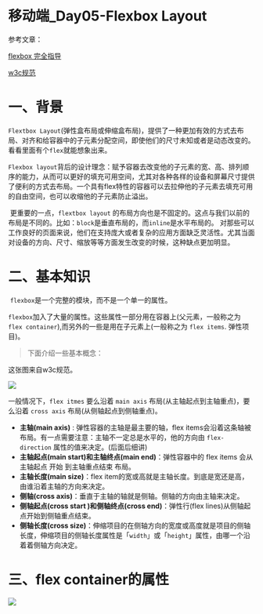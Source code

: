 # 移动端_Day05-Flexbox Layout

参考文章：

[flexbox 完全指导](https://css-tricks.com/snippets/css/a-guide-to-flexbox/)

[w3c规范](https://www.w3.org/html/ig/zh/css-flex-1/)

# 一、背景

​	`Flextbox Layout`(弹性盒布局或伸缩盒布局)，提供了一种更加有效的方式去布局、对齐和给容器中的子元素分配空间，即使他们的尺寸未知或者是动态改变的。  看看里面有个`flex`就能想象出来。

​	`Flexbox layout`背后的设计理念：赋予容器去改变他的子元素的宽、高、排列顺序的能力，从而可以更好的填充可用空间，尤其对各种各样的设备和屏幕尺寸提供了便利的方式去布局。一个具有flex特性的容器可以去拉伸他的子元素去填充可用的自由空间，也可以收缩他的子元素防止溢出。

​	更重要的一点，`flextbox layout` 的布局方向也是不固定的。这点与我们以前的布局是不同的。比如：`block`是垂直布局的，而`inline`是水平布局的。 对那些可以工作良好的页面来说，他们在支持庞大或者复杂的应用方面缺乏灵活性。尤其当面对设备的方向、尺寸、缩放等等方面发生改变的时候，这种缺点更加明显。

# 二、基本知识

​	`flexbox`是一个完整的模块，而不是一个单一的属性。 

​	`flexbox`加入了大量的属性。这些属性一部分用在容器上(父元素，一般称之为 `flex container`),而另外的一些是用在子元素上(一般称之为 `flex items`.  弹性项目)。

> 下面介绍一些基本概念：

这张图来自w3c规范。

![](http://o7cqr8cfk.bkt.clouddn.com/17-5-24/10640272.jpg)

一般情况下，`flex itmes` 要么沿着 `main axis` 布局(从主轴起点到主轴重点)，要么沿着 `cross axis` 布局(从侧轴起点到侧轴重点)。

- **主轴(main axis)** : 弹性容器的主轴是最主要的轴，flex items会沿着这条轴被布局。有一点需要注意：主轴不一定总是水平的，他的方向由 `flex-direction` 属性的值来决定。(后面后细讲)
- **主轴起点(main start)和主轴终点(main end)**：弹性容器中的 flex items 会从 主轴起点 开始 到主轴重点结束 布局。
- **主轴长度(main size)**：flex item的宽或高就是主轴长度。到底是宽还是高，由谁沿着主轴的方向来决定。
- **侧轴(cross axis)**：垂直于主轴的轴就是侧轴。侧轴的方向由主轴来决定。
- **侧轴起点(cross start )和侧轴终点(cross end)**：弹性行(flex lines)从侧轴起点开始到侧轴重点结束。
- **侧轴长度(cross size)**：伸缩项目的在侧轴方向的宽度或高度就是项目的侧轴长度，伸缩项目的侧轴长度属性是「`width`」或「`height`」属性，由哪一个沿着着侧轴方向决定。

# 三、flex container的属性

![](http://o7cqr8cfk.bkt.clouddn.com/17-5-24/8759372.jpg)









